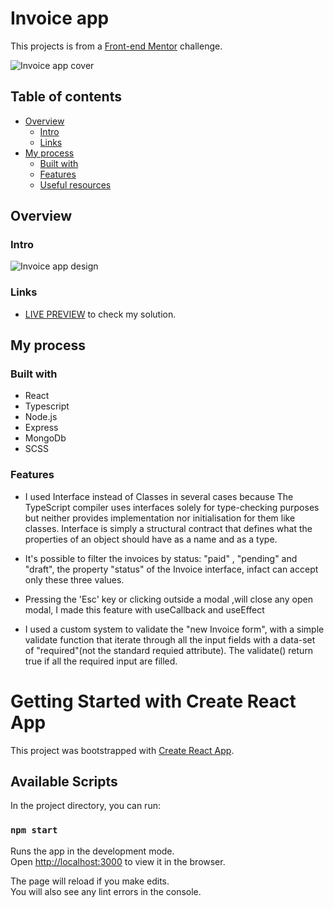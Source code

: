 # Invoice app


This projects is from a  [Front-end Mentor](https://www.frontendmentor.io/solutions) challenge.

![Invoice app cover](https://user-images.githubusercontent.com/75173681/127357360-77ccb933-0ae3-49d8-8f1b-34731e55ce0b.png)

## Table of contents

- [Overview](#overview)
  - [Intro](#intro)
  - [Links](#links)
- [My process](#my-process)
  - [Built with](#built-with)
  - [Features](#features)
  - [Useful resources](#useful-resources)

## Overview

### Intro




![Invoice app design](https://user-images.githubusercontent.com/75173681/127358312-21a49aa1-85b8-4ea1-a3e7-ae599ef99ee3.png)


### Links

- [LIVE PREVIEW](https://invoice-app-daniele.herokuapp.com/) to check my solution.


## My process

### Built with
 - React
 - Typescript
 - Node.js
 - Express
 - MongoDb
 - SCSS
 

### Features

- I used Interface instead of Classes in several cases because The TypeScript compiler 
uses interfaces solely for type-checking purposes but neither provides implementation 
nor initialisation for them like classes.
Interface is simply a structural contract that defines what the properties of an 
object should have as a name and as a type. 


- It's possible to filter the invoices by status: "paid" , "pending" and "draft", the property
 "status" of the Invoice interface, infact can accept only these three values.

- Pressing the  'Esc' key or clicking outside a modal ,will close any open modal, I made this feature with useCallback and
useEffect

- I used a custom system to validate the "new Invoice form", with a simple validate function 
that iterate through all the input fields with a data-set of "required"(not the standard
 requied attribute). The validate() return true if all the required input are filled.



# Getting Started with Create React App

This project was bootstrapped with [Create React App](https://github.com/facebook/create-react-app).

## Available Scripts

In the project directory, you can run:

### `npm start`

Runs the app in the development mode.\
Open [http://localhost:3000](http://localhost:3000) to view it in the browser.

The page will reload if you make edits.\
You will also see any lint errors in the console.

